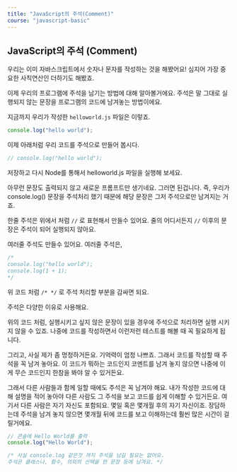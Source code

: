 ```yaml
---
title: "JavaScript의 주석(Comment)"
course: "javascript-basic"
---
```




## JavaScript의 주석 (Comment)

우리는 이미 자바스크립트에서 숫자나 문자를 작성하는 것을 해봤어요! 심지어 가장 중요한 사칙연산인 더하기도 해봤죠.

이제 우리의 프로그램에 주석을 남기는 방법에 대해 알아볼거에요. 주석은 말 그대로 실행되지 않는 문장을 프로그램의 코드에 남겨놓는 방법이에요.

지금까지 우리가 작성한 `helloworld.js` 파일은 이렇죠.

```js
console.log("hello world");
```



이제 아래처럼 우리 코드를 주석으로 만들어 봅시다.

```js
// console.log("hello world");
```

저장하고 다시 Node를 통해서 helloworld.js 파일을 실행해 보세요.

아무런 문장도 출력되지 않고 새로운 프롬프트만 생기네요. 그러면 된겁니다. 즉, 우리가 console.log() 문장을 주석처리 했기 때문에 해당 문장은 그저 주석으로만 남겨지는 거죠.

한줄 주석은 위에서 처럼 `//` 로 표현해서 만들수 있어요. 줄의 어디서든지 `//` 이후의 문장은 주석이 되어 실행되지 않아요.

여러줄 주석도 만들수 있어요. 여러줄 주석은,

```js
/* 
console.log("hello world");
console.log(1 + 1);
*/
```

위 코드 처럼 `/* */` 로 주석 처리할 부분을 감싸면 되요.



주석은 다양한 이유로 사용해요.

위의 코드 처럼, 실행시키고 싶지 않은 문장이 있을 경우에 주석으로 처리하면 실행 시키지 않을 수 있죠. 나중에 코드를 작성하면서 이런저런 테스트를 해볼 때 꼭 필요하게 됩니다.

그리고, 사실 제가 좀 멍청하거든요. 기억력이 엄청 나쁘죠. 그래서 코드를 작성할 때 주석을 꼭 남겨 놓아요. 이 코드가 뭐하는 코드인지 코멘트를 남겨 놓지 않으면 나중에 이게 무슨 코드인지 한참을 봐야 알 수 있거든요.

그래서 다른 사람들과 함께 일할 때에도 주석은 꼭 남겨야 해요. 내가 작성한 코드에 대해 설명을 적어 놓아야 다른 사람도 그 주석을 보고 코드를 쉽게 이해할 수 있거든요. 여기서 다른 사람은 자기 자신도 포함되요. 몇일 혹은 몇개월 후의 자기 자신이죠. 장담하는데 주석을 남겨 놓지 않으면 몇개월 뒤에 코드를 보고 이해하는데 훨씬 많은 시간이 걸릴거에요.

```js
// 콘솔에 Hello World를 출력
console.log("Hello World");

/* 사실 console.log 같은것 까지 주석을 남길 필요는 없어요.
주석은 클래스나, 함수, 의외의 선택을 한 문장 등에 남겨요. */
```



